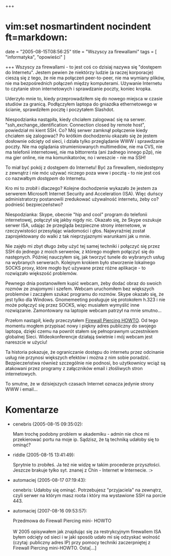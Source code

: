 +++
# vim:set nosmartindent nocindent ft=markdown:
date = "2005-08-15T08:56:25"
title = "Wszyscy za firewallami"
tags = [ "informatyka", "opowieści" ]

+++
Wszyscy za firewallami - to jest coś co dzisiaj nazywa się "dostępem do
Internetu". Jestem pewien że niektórzy ludzie (a raczej korporacje) cieszą się
z tego, że nie ma połączeń peer-to-peer, nie ma wymiany plików, nie ma
bezpośrednich połączeń między komputerami. Używanie Internetu to czytanie
stron internetowych i sprawdzanie poczty, koniec kropka.

<!--more-->

Uderzyło mnie to, kiedy przeprowadziłem się do nowego miejsca w czasie studiów
za granicą. Podłączyłem laptopa do gniazdka ethernetowego w ścianie,
sprawdziłem pocztę i poczytałem Slashdot.

Niespodzianka nastąpiła, kiedy chciałem zalogować się na serwer.
"ssh\_exchange\_identification: Connection closed by remote host", powiedział mi
kient SSH. Co? Mój serwer zamknął połączenie kiedy chciałem się zalogować? Po
krótkim dochodzeniu okazało się że jestem dosłownie odcięty od sieci, i działa
tylko przeglądanie WWW i sprawdzanie poczty. Nie ma oglądania strumieniowanych
multimediów, nie ma CVS, nie ma telefonii internetowej, nie ma bittorrenta
(ani żadnego innego p2p), nie ma gier online, nie ma komunikatorów, no i
wreszcie - nie ma SSH!

To miał być pokój z dostępem do Internetu! Być za firewallem, niedostępny z
zewnątrz i nie móc używać niczego poza www i pocztą - to nie jest coś co
nazwałbym _dostępem_ do Internetu.

Kro mi to zrobił i dlaczego? Kolejne dochodzenie wykazało że jestem za
serwerem Microsoft Internet Security and Acceleration (ISA). Więc duńscy
administratorzy postanowili zredukować używalność internetu, żeby co? podnieść
bezpieczeństwo?

Niespodzianka: Skype, obecnie "hip and cool" program do telefonii
internetowej, połączył się jakby nigdy nic. Okazało się, że Skype oszukuje
serwer ISA, udając że przegląda bezpieczne strony internetowe, w
rzeczywistości przesyłając wiadomości i głos. Najwyraźniej został
zaprojektowany do walki z tak nieprzyjaznymi warunkami jak u mnie.

Nie zajęło mi zbyt długo żeby użyć tej samej techniki i połączyć się przez SSH
do jednego z moich serwerów, z którego mogłem połączyć się do następnych.
Później nauczyłem się, jak tworzyć tunele do wybranych usług na wybranych
serwerach. Kolejnym krokiem było stworzenie lokalnego SOCKS proxy, które mogło
być używane przez różne aplikacje - to rozwiązało większość problemów.

Pewnego dnia postanowiłem kupić webcam, żeby dodać obraz do swoich rozmów ze
znajomymi i szefem. Webcam uruchomiłem bez większych problemów i zacząłem
szukać programu do rozmów. Skype okazało się, że jest tylko dla Windows.
Gnomemeeting posługuje się protokołem h.323 i nie może połączyć się przez
SOCKS, więc musiałem wymyślić inne rozwiązanie. Zamontowany na laptopie webcam
patrzył na mnie smutno...

Przełom nastąpił, kiedy przeczytałem [Firewall Piercing
HOWTO](http://www.tldp.org/HOWTO/Firewall-Piercing/). Od tego momentu mogłem
przypisać nowy i piękny adres publiczny do swojego laptopa, dzięki czemu na
powrót stałem się pełnoprawnym uczestnikiem globalnej Sieci. Wideokonferencje
działają świetnie i mój webcam jest nareszcie w użyciu!

Ta historia pokazuje, że ograniczanie dostępu do internetu przez odcinanie
usług nie przynosi większych efektów i można z nim sobie poradzić.
Bezpieczeństwa również szczególnie nie podnosi, bo użytkownicy wciąż są
atakowani przez programy z załączników email i złośliwych stron internetowych.

To smutne, że w dzisiejszych czasach Internet oznacza jedynie strony WWW i
email...

# Komentarze

* cenebris (2005-08-15 09:35:02): <p>Mam trochę podobny problem w akademiku -
  admin nie chce mi przekierować portu na moje ip. Sądzisz, że tą techniką
  udałoby się to ominąć?</p>
* riddle (2005-08-15 13:41:49): <p>Sprytnie to zrobiłeś. Ja też nie widzę w
  takim procederze przyszłości. Jeszcze brakuje tylko syt. znanej z Chin -
  Internet w Internecie. :&gt;</p>
* automaciej (2005-08-17 07:19:43): <p>cenebris: Udałoby się ominąć.
  Potrzebujesz &quot;przyjaciela&quot; na zewnątrz, czyli serwer na którym masz
  roota i który ma wystawione SSH na porcie 443.</p>
* automaciej (2007-08-16 09:53:57): <p>Przedmowa do Firewall Piercing mini-
  HOWTO<br /><br />W 2005 opisywałem jak znajdując się za restrykcyjnym
  firewallem ISA byłem odcięty od sieci i w jaki sposób udało mi się odzyskać
  wolność (czytaj: publiczny adres IP) przy pomocy techniki zaczerpniętej z
  Firewall Piercing mini-HOWTO. Osta[...]</p>
